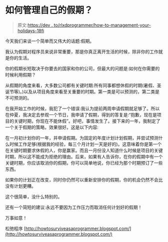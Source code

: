 # 如何管理自己的假期？

> 原文:[https://dev . to/rlxdprogrammer/how-to-management-your-holidays-18fi](https://dev.to/rlxdprogrammer/how-to-manage-your-holidays-18fi)

今天我们来谈一个简单而又伟大的话题:假期。

我认为假期对程序员来说非常重要，那是你真正离开生活的时候，除非你的工作就是你的生活。

你的假期长短取决于你要去的国家和你的公司，但最大的问题是:如何在你需要的时候利用假期？

从假期的角度来看，大多数公司都有关键时期:所有同事都想休假的时期(暑假、圣诞节等)。)以及从项目角度来看至关重要的时期。第一类是可以预测的，第二类是不可预测的。

在我开始工作的时候，我犯了一个错误:我认为提前两周申请假期就足够了。所以在仲夏，我决定去参观一个节日，我申请了假期，得到的答复是:“抱歉，现在是项目的关键时期，你现在不能休假”。好吧，事情发生了。接下来的一年，我制定了一个关于假期的策略，效果很好。这是以下内容:

在一月初计划你的一年，并申请假期。为固定的年度计划计划假期，并尝试预测什么时候工作足够(根据我的经验，每三个月计划一天是好的)。这意味着你是第一个在关键时期要求休假的人，你是赢家。而且一月份没人知道什么时候是项目的关键时期，所以这不能成为拒绝的理由。后来，如果有人告诉你，在你的假期中有一个关键时期，你应该取消你的假期，你可以简单地说，你已经为那个时期预订了一些东西。

如果你的计划正在改变，同时你仍然可以重新安排你的假期，你的机会仍然不会比没有计划更糟。

这个很简单，没什么特别的。

还有一个简短的建议:永远不要因为工作压力而取消任何计划好的假期！

万事如意！

松弛程序
[http://howtosurviveasaprogrammer.blogspot.com/](http://howtosurviveasaprogrammer.blogspot.com/)